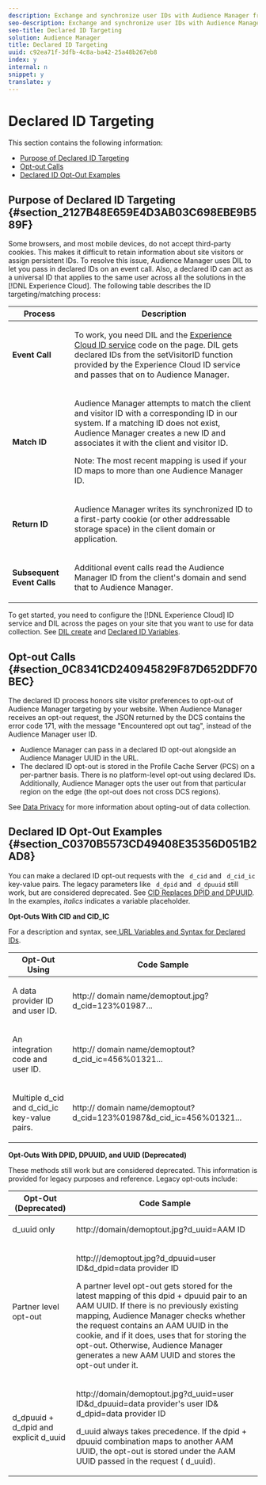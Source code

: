 ```yaml
---
description: Exchange and synchronize user IDs with Audience Manager from devices or browsers that do not use or accept persistent storage mechanisms, such as third-party cookies.
seo-description: Exchange and synchronize user IDs with Audience Manager from devices or browsers that do not use or accept persistent storage mechanisms, such as third-party cookies.
seo-title: Declared ID Targeting
solution: Audience Manager
title: Declared ID Targeting
uuid: c92ea71f-3dfb-4c8a-ba42-25a48b267eb8
index: y
internal: n
snippet: y
translate: y
---
```


# Declared ID Targeting

This section contains the following information: 

* [ Purpose of Declared ID Targeting](../../c_features/c_declared_id/declared_id_about.md#section_2127B48E659E4D3AB03C698EBE9B589F)
* [ Opt-out Calls](../../c_features/c_declared_id/declared_id_about.md#section_0C8341CD240945829F87D652DDF70BEC)
* [ Declared ID Opt-Out Examples](../../c_features/c_declared_id/declared_id_about.md#section_C0370B5573CD49408E35356D051B2AD8)

## Purpose of Declared ID Targeting {#section_2127B48E659E4D3AB03C698EBE9B589F}

Some browsers, and most mobile devices, do not accept third-party cookies. This makes it difficult to retain information about site visitors or assign persistent IDs. To resolve this issue, Audience Manager uses DIL to let you pass in declared IDs on an event call. Also, a declared ID can act as a universal ID that applies to the same user across all the solutions in the [!DNL  Experience Cloud]. The following table describes the ID targeting/matching process: 

<table id="table_5D59CD5AF70B44C3B45D279283D4691F"> 
 <thead> 
  <tr> 
   <th colname="col1" class="entry"> Process </th> 
   <th colname="col2" class="entry"> Description </th> 
  </tr> 
 </thead>
 <tbody> 
  <tr> 
   <td colname="col1"> <b>Event Call</b> </td> 
   <td colname="col2"> <p>To work, you need DIL and the <a href="https://marketing.adobe.com/resources/help/en_US/mcvid/" format="https" scope="external"> Experience Cloud ID service</a> code on the page. DIL gets declared IDs from the <span class="codeph"> setVisitorID</span> function provided by the Experience Cloud ID service and passes that on to <span class="keyword"> Audience Manager</span>. </p> </td> 
  </tr> 
  <tr> 
   <td colname="col1"> <b>Match ID</b> </td> 
   <td colname="col2"> <p>Audience Manager attempts to match the client and visitor ID with a corresponding ID in our system. If a matching ID does not exist, Audience Manager creates a new ID and associates it with the client and visitor ID. </p> <p> <p>Note:  The most recent mapping is used if your ID maps to more than one Audience Manager ID. </p> </p> </td> 
  </tr> 
  <tr> 
   <td colname="col1"> <b>Return ID</b> </td> 
   <td colname="col2"> <p>Audience Manager writes its synchronized ID to a first-party cookie (or other addressable storage space) in the client domain or application. </p> </td> 
  </tr> 
  <tr> 
   <td colname="col1"> <b>Subsequent Event Calls</b> </td> 
   <td colname="col2"> <p>Additional event calls read the Audience Manager ID from the client's domain and send that to Audience Manager. </p> </td> 
  </tr> 
 </tbody> 
</table>

To get started, you need to configure the [!DNL  Experience Cloud] ID service and DIL across the pages on your site that you want to use for data collection. See [ DIL create](../../c_api/c_dil/c_dil_overview/r_dil_create/r_dil_create.md#reference_F87131F6C1CC4ECCA064B24B91710FD4) and [ Declared ID Variables](../../c_features/c_declared_id/r_dil_declared_id_vars.md#reference_F697F0D53E56430D95EC0C408B767F80). 

## Opt-out Calls {#section_0C8341CD240945829F87D652DDF70BEC}

The declared ID process honors site visitor preferences to opt-out of Audience Manager targeting by your website. When Audience Manager receives an opt-out request, the JSON returned by the DCS contains the error code 171, with the message "Encountered opt out tag", instead of the Audience Manager user ID. 


* Audience Manager can pass in a declared ID opt-out alongside an Audience Manager UUID in the URL.
* The declared ID opt-out is stored in the Profile Cache Server (PCS) on a per-partner basis. There is no platform-level opt-out using declared IDs. Additionally, Audience Manager opts the user out from that particular region on the edge (the opt-out does not cross DCS regions).


See [ Data Privacy](../../c_am_overview_intro/c_data_security_and_privacy/data_privacy.md#concept_C1E36C6BF4C0461F9D31687E275DC46A) for more information about opting-out of data collection. 

## Declared ID Opt-Out Examples {#section_C0370B5573CD49408E35356D051B2AD8}

You can make a declared ID opt-out requests with the ` d_cid` and ` d_cid_ic` key-value pairs. The legacy parameters like ` d_dpid` and ` d_dpuuid` still work, but are considered deprecated. See [ CID Replaces DPID and DPUUID](../../c_reference/cid.md#concept_E9DE716F22E8491AB27057DB92B79081). In the examples, *italics* indicates a variable placeholder. 

**Opt-Outs With CID and CID_IC** 

For a description and syntax, see[ URL Variables and Syntax for Declared IDs](../../c_features/c_declared_id/c_declared_id_var_syntax.md#concept_22E2210AA6604B83B46F5E0CD5504A51). 



<table id="table_159D92242D8F4FCBAC733295DE474CA6"> 
 <thead> 
  <tr> 
   <th colname="col1" class="entry"> Opt-Out Using </th> 
   <th colname="col2" class="entry"> Code Sample </th> 
  </tr> 
 </thead>
 <tbody> 
  <tr> 
   <td colname="col1"> <p>A data provider ID and user ID. </p> </td> 
   <td colname="col2"> <p> <span class="codeph">http://<span class="varname"> domain name</span>/demoptout.jpg?d_cid=123%01987...</span> </p> </td> 
  </tr> 
  <tr> 
   <td colname="col1"> <p>An integration code and user ID. </p> </td> 
   <td colname="col2"> <p> <span class="codeph">http://<span class="varname"> domain name</span>/demoptout?d_cid_ic=456%01321...</span> </p> </td> 
  </tr> 
  <tr> 
   <td colname="col1"> <p>Multiple <span class="codeph"> d_cid</span> and <span class="codeph"> d_cid_ic</span> key-value pairs. </p> </td> 
   <td colname="col2"> <p> <span class="codeph">http://<span class="varname"> domain name</span>/demoptout?d_cid=123%01987&amp;d_cid_ic=456%01321...</span> </p> </td> 
  </tr> 
 </tbody> 
</table>

**Opt-Outs With DPID, DPUUID, and UUID (Deprecated)** 

These methods still work but are considered deprecated. This information is provided for legacy purposes and reference. Legacy opt-outs include: 



<table id="table_0E180EBE84624F338494F49D9F6EBC8E"> 
 <thead> 
  <tr> 
   <th colname="col1" class="entry"> Opt-Out (Deprecated) </th> 
   <th colname="col2" class="entry"> Code Sample </th> 
  </tr>
 </thead>
 <tbody> 
  <tr> 
   <td colname="col1"> <p> <span class="codeph"> d_uuid</span> only </p> </td> 
   <td colname="col2"> <p> <span class="codeph">http://domain/demoptout.jpg?d_uuid=AAM ID</span> </p> </td> 
  </tr> 
  <tr> 
   <td colname="col1"> <p>Partner level opt-out </p> </td> 
   <td colname="col2"> <p> <span class="codeph">http:///demoptout.jpg?d_dpuuid=user ID&amp;d_dpid=data provider ID</span> </p> <p>A partner level opt-out gets stored for the latest mapping of this <span class="codeph"> dpid</span> + <span class="codeph"> dpuuid</span> pair to an AAM UUID. If there is no previously existing mapping, Audience Manager checks whether the request contains an AAM UUID in the cookie, and if it does, uses that for storing the opt-out. Otherwise, Audience Manager generates a new AAM UUID and stores the opt-out under it. </p> </td> 
  </tr> 
  <tr> 
   <td colname="col1"> <p> <span class="codeph"> d_dpuuid</span> + <span class="codeph"> d_dpid</span> and explicit <span class="codeph"> d_uuid</span> </p> </td> 
   <td colname="col2"> <p> <span class="codeph">http://domain/demoptout.jpg?d_uuid=user ID&amp;d_dpuuid=data provider's user ID&amp;<span class="varname"> d_dpid=data provider ID</span></span> </p> <p> <span class="codeph"> d_uuid</span> always takes precedence. If the <span class="codeph"> dpid</span> + <span class="codeph"> dpuuid</span> combination maps to another AAM UUID, the opt-out is stored under the AAM UUID passed in the request (<span class="codeph"> d_uuid</span>). </p> </td> 
  </tr> 
 </tbody> 
</table>

